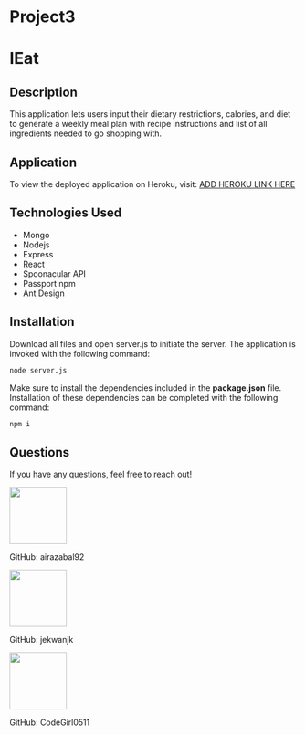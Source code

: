 # Project3

# IEat

## Description

This application lets users input their dietary restrictions, calories, and diet to generate a weekly meal plan with recipe instructions and list of all ingredients needed to go shopping with.

## Application

To view the deployed application on Heroku, visit:
<a href="#" target="_blank"> ADD HEROKU LINK HERE</a>

## Technologies Used

- Mongo
- Nodejs
- Express
- React
- Spoonacular API
- Passport npm
- Ant Design

## Installation

Download all files and open server.js to initiate the server.
The application is invoked with the following command:

```sh
node server.js
```

Make sure to install the dependencies included in the <b>package.json</b> file.
Installation of these dependencies can be completed with the following command:

```sh
npm i
```

## Questions

If you have any questions, feel free to reach out!

 <img src="https://avatars0.githubusercontent.com/u/60761756?v=4" width="100">
  
 GitHub: airazabal92

  <img src="https://avatars0.githubusercontent.com/u/62856193?v=4" width="100">
  
 GitHub: jekwanjk

  <img src="https://avatars0.githubusercontent.com/u/63438230?v=4" width="100">
  
 GitHub: CodeGirl0511

